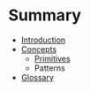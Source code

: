 # Summary

* [Introduction](README.md)
* [Concepts](concepts/README.md)
   * [Primitives](concepts/primitives.md)
   * Patterns
* [Glossary](GLOSSARY.md)

